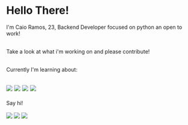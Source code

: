 <h1 align="left"> Hello There!</h1> 


I'm Caio Ramos, 23, Backend Developer focused on python an open to work! <br><br>

Take a look at what i'm working on and please contribute!<br><br>

Currently I'm learning about:

<h2 align="left">

<img src="https://img.shields.io/badge/Python-14354C?style=for-the-badge&logo=python&logoColor=white" />
<img src="https://img.shields.io/badge/Django-092E20?style=for-the-badge&logo=django&logoColor=white" />
<img src="https://img.shields.io/badge/Flask-000000?style=for-the-badge&logo=flask&logoColor=white"  /> 
<img src="https://img.shields.io/badge/MySQL-00000F?style=for-the-badge&logo=mysql&logoColor=white" />         

          

</h2>

Say hi!<br><br>
<a href = "https://instagram.com/caio_var" target="_blank"><img src="https://img.shields.io/badge/-Instagram-%23E4405F?style=for-the-badge&logo=instagram&logoColor=white" target="_blank"></a>
<a href = "https://www.linkedin.com/in/caio-vinicius-araujo-ramos/"><img src="https://img.shields.io/badge/LinkedIn-0077B5?style=for-the-badge&logo=linkedin&logoColor=white"></a>
<a href = "mailto:aramoscaio@gmail.com"><img src="https://img.shields.io/badge/Gmail-D14836?style=for-the-badge&logo=gmail&logoColor=white" target="_blank"></a>
          
         

